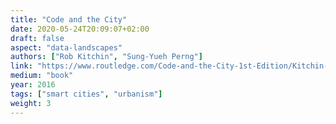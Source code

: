 ```yaml
---
title: "Code and the City"
date: 2020-05-24T20:09:07+02:00
draft: false
aspect: "data-landscapes"
authors: ["Rob Kitchin", "Sung-Yueh Perng"]
link: "https://www.routledge.com/Code-and-the-City-1st-Edition/Kitchin-Perng/p/book/9781138922112"
medium: "book"
year: 2016
tags: ["smart cities", "urbanism"]
weight: 3
---
```

